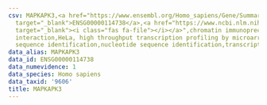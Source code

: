```yaml
---
csv: MAPKAPK3,<a href="https://www.ensembl.org/Homo_sapiens/Gene/Summary?db=core;g=ENSG00000114738"
  target="_blank">ENSG00000114738</a>,<a href="https://www.ncbi.nlm.nih.gov/pubmed/17216044"
  target="_blank"><i class="fas fa-file"></i></a>",chromatin immunoprecipitation assay,direct
  interaction,HeLa, high throughput transcription profiling by microarray,nucleotide
  sequence identification,nucleotide sequence identification,transcriptional regulation,
data_alias: MAPKAPK3
data_id: ENSG00000114738
data_numevidence: 1
data_species: Homo sapiens
data_taxid: '9606'
title: MAPKAPK3
---
```

